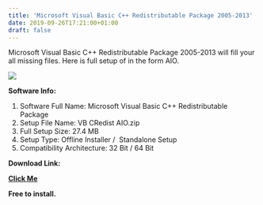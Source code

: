 ```yaml
---
title: 'Microsoft Visual Basic C++ Redistributable Package 2005-2013'
date: 2019-09-26T17:21:00+01:00
draft: false
---
```


Microsoft Visual Basic C++ Redistributable Package 2005-2013 will fill your all missing files. Here is full setup of in the form AIO.  
  
  

[![](https://1.bp.blogspot.com/-aTuQqKd_W9k/XYzk1goWVwI/AAAAAAAAAJU/2hGgnssk9eobN5vMP73GAximkTCJTfSXACLcBGAsYHQ/s1600/download%2B%25286%2529.jpg)](https://1.bp.blogspot.com/-aTuQqKd_W9k/XYzk1goWVwI/AAAAAAAAAJU/2hGgnssk9eobN5vMP73GAximkTCJTfSXACLcBGAsYHQ/s1600/download%2B%25286%2529.jpg)

  

  

**Software Info:**

1.  Software Full Name: Microsoft Visual Basic C++ Redistributable Package 
2.  Setup File Name: VB CRedist AIO.zip
3.  Full Setup Size: 27.4 MB
4.  Setup Type: Offline Installer /  Standalone Setup
5.  Compatibility Architecture: 32 Bit / 64 Bit 

**Download Link:**

**[Click Me](https://mega.nz/#!6CYlhKbJ!9ysKgSaMrFe7PS6YLhjhzkqQlgJ1xjTwtsRRCQpzCPc)**

  

  

**Free to install.**